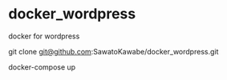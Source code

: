 # docker_wordpress
docker for wordpress

git clone git@github.com:SawatoKawabe/docker_wordpress.git

docker-compose up
